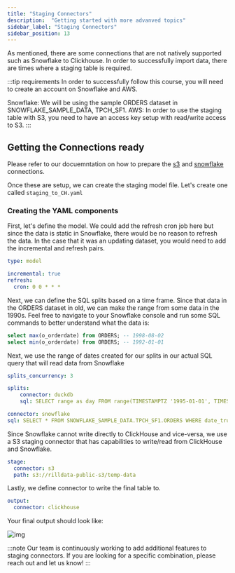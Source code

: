 ```yaml
---
title: "Staging Connectors"
description:  "Getting started with more advanved topics"
sidebar_label: "Staging Connectors"
sidebar_position: 13
---
```


As mentioned, there are some connections that are not natively supported such as Snowflake to Clickhouse. In order to successfully import data, there are times where a staging table is required. 


:::tip requirements
In order to successfully follow this course, you will need to create an account on Snowflake and AWS. 

Snowflake: We will be using the sample ORDERS dataset in SNOWFLAKE_SAMPLE_DATA, TPCH_SF1.
AWS: In order to use the staging table with S3, you need to have an access key setup with read/write access to S3.
:::


## Getting the Connections ready

Please refer to our docuemntation on how to prepare the [s3](https://docs.rilldata.com/reference/connectors/s3) and [snowflake](https://docs.rilldata.com/reference/connectors/snowflake) connections.

Once these are setup, we can create the staging model file. Let's create one called `staging_to_CH.yaml`


### Creating the YAML components
First, let's define the model. We could add the refresh cron job here but since the data is static in Snowflake, there would be no reason to refresh the data. In the case that it was an updating dataset, you would need to add the incremental and refresh pairs.
```yaml
type: model 

incremental: true
refresh:
  cron: 0 0 * * *
```
Next, we can define the SQL splits based on a time frame. Since that data in the ORDERS dataset in old, we can make the range from some data in the 1990s. Feel free to navigate to your Snowflake console and run some SQL commands to better understand what the data is: 
```sql
select max(o_orderdate) from ORDERS; -- 1998-08-02
select min(o_orderdate) from ORDERS; -- 1992-01-01
```
Next, we use the range of dates created for our splits in our actual SQL query that will read data from Snowflake
```yaml
splits_concurrency: 3

splits:
    connector: duckdb
    sql: SELECT range as day FROM range(TIMESTAMPTZ '1995-01-01', TIMESTAMPTZ '1995-01-31', INTERVAL 1 DAY)

connector: snowflake
sql: SELECT * FROM SNOWFLAKE_SAMPLE_DATA.TPCH_SF1.ORDERS WHERE date_trunc('day', O_ORDERDATE) = '{{ .split.day }}'
```

Since Snowflake cannot write directly to ClickHouse and vice-versa, we use a S3 staging connector that has capabilities to write/read from ClickHouse and Snowflake.
```yaml
stage:
  connector: s3
  path: s3://rilldata-public-s3/temp-data
```
Lastly, we define connector to write the final table to.
```yaml
output:
  connector: clickhouse
  ```

  Your final output should look like:

![img](/img/tutorials/302/staging.png)

:::note
Our team is continuously working to add additional features to staging connectors. If you are looking for a specific combination, please reach out and let us know!
:::

